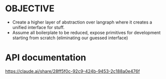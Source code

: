 # OBJECTIVE
- Create a higher layer of abstraction over langraph where it creates a unified interface for stuff. 
- Assume all boilerplate to be reduced, expose primitives for development starting from scratch (eliminating our guessed interface)


# API documentation 
https://claude.ai/share/28ff5f0c-92c9-424b-9453-2c188a0e476f